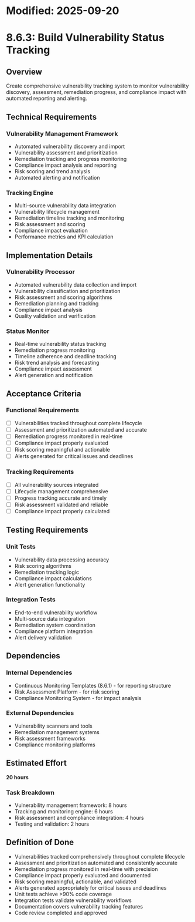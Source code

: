 # Modified: 2025-09-20

# 8.6.3: Build Vulnerability Status Tracking

## Overview
Create comprehensive vulnerability tracking system to monitor vulnerability discovery, assessment, remediation progress, and compliance impact with automated reporting and alerting.

## Technical Requirements

### Vulnerability Management Framework
- Automated vulnerability discovery and import
- Vulnerability assessment and prioritization
- Remediation tracking and progress monitoring
- Compliance impact analysis and reporting
- Risk scoring and trend analysis
- Automated alerting and notification

### Tracking Engine
- Multi-source vulnerability data integration
- Vulnerability lifecycle management
- Remediation timeline tracking and monitoring
- Risk assessment and scoring
- Compliance impact evaluation
- Performance metrics and KPI calculation

## Implementation Details

### Vulnerability Processor
- Automated vulnerability data collection and import
- Vulnerability classification and prioritization
- Risk assessment and scoring algorithms
- Remediation planning and tracking
- Compliance impact analysis
- Quality validation and verification

### Status Monitor
- Real-time vulnerability status tracking
- Remediation progress monitoring
- Timeline adherence and deadline tracking
- Risk trend analysis and forecasting
- Compliance impact assessment
- Alert generation and notification

## Acceptance Criteria

### Functional Requirements
- [ ] Vulnerabilities tracked throughout complete lifecycle
- [ ] Assessment and prioritization automated and accurate
- [ ] Remediation progress monitored in real-time
- [ ] Compliance impact properly evaluated
- [ ] Risk scoring meaningful and actionable
- [ ] Alerts generated for critical issues and deadlines

### Tracking Requirements
- [ ] All vulnerability sources integrated
- [ ] Lifecycle management comprehensive
- [ ] Progress tracking accurate and timely
- [ ] Risk assessment validated and reliable
- [ ] Compliance impact properly calculated

## Testing Requirements

### Unit Tests
- Vulnerability data processing accuracy
- Risk scoring algorithms
- Remediation tracking logic
- Compliance impact calculations
- Alert generation functionality

### Integration Tests
- End-to-end vulnerability workflow
- Multi-source data integration
- Remediation system coordination
- Compliance platform integration
- Alert delivery validation

## Dependencies

### Internal Dependencies
- Continuous Monitoring Templates (8.6.1) - for reporting structure
- Risk Assessment Platform - for risk scoring
- Compliance Monitoring System - for impact analysis

### External Dependencies
- Vulnerability scanners and tools
- Remediation management systems
- Risk assessment frameworks
- Compliance monitoring platforms

## Estimated Effort
**20 hours**

### Task Breakdown
- Vulnerability management framework: 8 hours
- Tracking and monitoring engine: 6 hours
- Risk assessment and compliance integration: 4 hours
- Testing and validation: 2 hours

## Definition of Done
- Vulnerabilities tracked comprehensively throughout complete lifecycle
- Assessment and prioritization automated and consistently accurate
- Remediation progress monitored in real-time with precision
- Compliance impact properly evaluated and documented
- Risk scoring meaningful, actionable, and validated
- Alerts generated appropriately for critical issues and deadlines
- Unit tests achieve >90% code coverage
- Integration tests validate vulnerability workflows
- Documentation covers vulnerability tracking features
- Code review completed and approved
